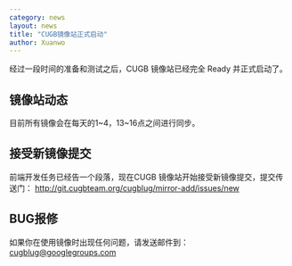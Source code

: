 ```yaml
---
category: news
layout: news
title: "CUGB镜像站正式启动"
author: Xuanwo
---
```


经过一段时间的准备和测试之后，CUGB 镜像站已经完全 Ready 并正式启动了。


## 镜像站动态

目前所有镜像会在每天的1~4，13~16点之间进行同步。

## 接受新镜像提交

前端开发任务已经告一个段落，现在CUGB 镜像站开始接受新镜像提交，提交传送门： http://git.cugbteam.org/cugblug/mirror-add/issues/new

## BUG报修

如果你在使用镜像时出现任何问题，请发送邮件到： cugblug@googlegroups.com 